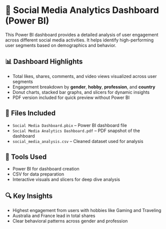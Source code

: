 # 📱 Social Media Analytics Dashboard (Power BI)

This Power BI dashboard provides a detailed analysis of user engagement across different social media activities. It helps identify high-performing user segments based on demographics and behavior.

## 📊 Dashboard Highlights
- Total likes, shares, comments, and video views visualized across user segments
- Engagement breakdown by **gender**, **hobby**, **profession**, and **country**
- Donut charts, stacked bar graphs, and slicers for dynamic insights
- PDF version included for quick preview without Power BI

## 📁 Files Included
- `Social Media Dashboard.pbix` – Power BI dashboard file
- `Social Media Analytics Dashboard.pdf` – PDF snapshot of the dashboard
- `social_media_analysis.csv` – Cleaned dataset used for analysis

## 🧰 Tools Used
- Power BI for dashboard creation
- CSV for data preparation
- Interactive visuals and slicers for deep dive analysis

## 🔍 Key Insights
- Highest engagement from users with hobbies like Gaming and Traveling
- Australia and France lead in total shares
- Clear behavioral patterns across gender and profession
